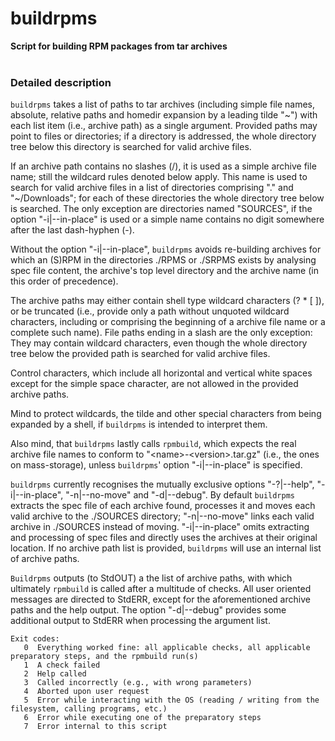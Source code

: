# buildrpms
**Script for building RPM packages from tar archives**<br />
<br />

### Detailed description
`buildrpms` takes a list of paths to tar archives (including simple file names, absolute, relative paths and homedir expansion by a leading tilde "~") with each list item (i.e., archive path) as a single argument.  Provided paths may point to files or directories; if a directory is addressed, the whole directory tree below this directory is searched for valid archive files.

If an archive path contains no slashes (/), it is used as a simple archive file name; still the wildcard rules denoted below apply.  This name is used to search for valid archive files in a list of directories comprising "." and "~/Downloads"; for each of these directories the whole directory tree below is searched.  The only exception are directories named "SOURCES", if the option "-i|--in-place" is used or a simple name contains no digit somewhere after the last dash-hyphen (-).

Without the option "-i|--in-place", `buildrpms` avoids re-building archives for which an (S)RPM in the directories ./RPMS or ./SRPMS exists by analysing spec file content, the archive's top level directory and the archive name (in this order of precedence).

The archive paths may either contain shell type wildcard characters (? * [ ]), or be truncated (i.e., provide only a path without unquoted wildcard characters, including or comprising the beginning of a archive file name or a complete such name).
File paths ending in a slash are the only exception: They may contain wildcard characters, even though the whole directory tree below the provided path is searched for valid archive files.

Control characters, which include all horizontal and vertical white spaces except for the simple space character, are not allowed in the provided archive paths.

Mind to protect wildcards, the tilde and other special characters from being expanded by a shell, if `buildrpms` is intended to interpret them.

Also mind, that `buildrpms` lastly calls `rpmbuild`, which expects the real archive file names to conform to "\<name>-\<version>.tar.gz" (i.e., the ones on mass-storage), unless `buildrpms`' option "-i|--in-place" is specified.

`buildrpms` currently recognises the mutually exclusive options "-?|--help", "-i|--in-place", "-n|--no-move" and "-d|--debug".  By default `buildrpms` extracts the spec file of each archive found, processes it and moves each valid archive to the ./SOURCES directory; "-n|--no-move" links each valid archive in ./SOURCES instead of moving.  "-i|--in-place" omits extracting and processing of spec files and directly uses the archives at their original location.
If no archive path list is provided, `buildrpms` will use an internal list of archive paths.

`Buildrpms` outputs (to StdOUT) a the list of archive paths, with which ultimately `rpmbuild` is called after a multitude of checks.  All user oriented messages are directed to StdERR, except for the aforementioned archive paths and the help output.  The option "-d|--debug" provides some additional output to StdERR when processing the argument list.

	Exit codes:
	   0  Everything worked fine: all applicable checks, all applicable preparatory steps, and the rpmbuild run(s)
	   1  A check failed
	   2  Help called
	   3  Called incorrectly (e.g., with wrong parameters)
	   4  Aborted upon user request
	   5  Error while interacting with the OS (reading / writing from the filesystem, calling programs, etc.)
	   6  Error while executing one of the preparatory steps
	   7  Error internal to this script
